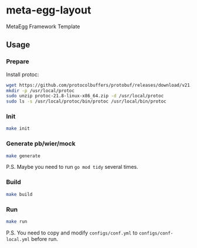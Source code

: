 # meta-egg-layout
MetaEgg Framework Template



## Usage

### Prepare
Install protoc:
```bash
wget https://github.com/protocolbuffers/protobuf/releases/download/v21.8/protoc-21.8-linux-x86_64.zip
mkdir -p /usr/local/protoc
sudo unzip protoc-21.8-linux-x86_64.zip -d /usr/local/protoc
sudo ls -s /usr/local/protoc/bin/protoc /usr/local/bin/protoc
```

### Init
```bash
make init
```

### Generate pb/wier/mock
```bash
make generate
```
P.S. Maybe you need to run `go mod tidy` several times.

### Build
```bash
make build
```

### Run
```bash
make run
```
P.S. You need to copy and modify `configs/conf.yml` to `configs/conf-local.yml` before run.